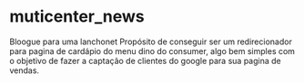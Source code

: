 # muticenter_news
Bloogue para uma lanchonet
Propósito de conseguir ser um redirecionador para pagina de cardápio do menu dino do consumer,
algo bem simples com o objetivo de fazer a captação de clientes do google para sua pagina de vendas.
